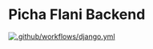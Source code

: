 # Picha Flani Backend
[![.github/workflows/django.yml](https://github.com/BwanaQ/picha-flani-backend/actions/workflows/django.yml/badge.svg)](https://github.com/BwanaQ/picha-flani-backend/actions/workflows/django.yml)